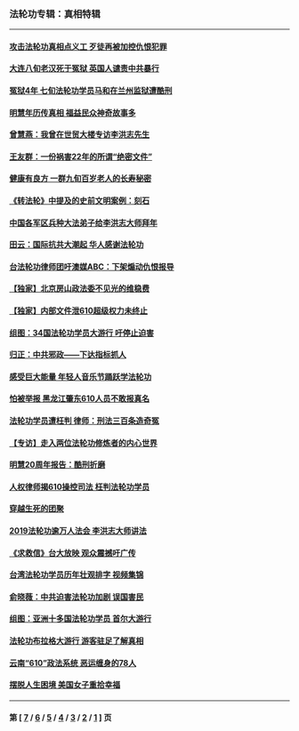 ### 法轮功专辑：真相特辑
---
#### [攻击法轮功真相点义工 歹徒再被加控仇恨犯罪](../../pages/nf4389/n13601019.md?07120430) 
#### [大连八旬老汉死于冤狱 英国人谴责中共暴行](../../pages/nf4389/n13480118.md?07120430) 
#### [冤狱4年 七旬法轮功学员马和在兰州监狱遭酷刑](../../pages/nf4389/n13304688.md?07120430) 
#### [明慧年历传真相 福益民众神奇故事多](../../pages/nf4389/n13294545.md?07120430) 
#### [曾慧燕：我曾在世贸大楼专访李洪志先生](../../pages/nf4389/n12898729.md?07120430) 
#### [王友群：一份祸害22年的所谓“绝密文件”](../../pages/nf4389/n12871750.md?07120430) 
#### [健康有良方 一群九旬百岁老人的长寿秘密](../../pages/nf4389/n12847475.md?07120430) 
#### [《转法轮》中提及的史前文明案例：刻石](../../pages/nf4389/n12758577.md?07120430) 
#### [中国各军区兵种大法弟子给李洪志大师拜年](../../pages/nf4389/n12750047.md?07120430) 
#### [田云：国际抗共大潮起 华人感谢法轮功](../../pages/nf4389/n12357708.md?07120430) 
#### [台法轮功律师团吁澳媒ABC：下架煽动仇恨报导](../../pages/nf4389/n12279917.md?07120430) 
#### [【独家】北京房山政法委不见光的维稳费](../../pages/nf4389/n12031979.md?07120430) 
#### [【独家】内部文件泄610超级权力未终止](../../pages/nf4389/n12023895.md?07120430) 
#### [组图：34国法轮功学员大游行 吁停止迫害](../../pages/nf4389/n11492658.md?07120430) 
#### [归正：中共邪政——下达指标抓人](../../pages/nf4389/n11474770.md?07120430) 
#### [感受巨大能量 年轻人音乐节踊跃学法轮功](../../pages/nf4389/n11441981.md?07120430) 
#### [怕被举报 黑龙江肇东610人员不敢报真名](../../pages/nf4389/n11436499.md?07120430) 
#### [法轮功学员遭枉判 律师：刑法三百条造奇冤](../../pages/nf4389/n11433943.md?07120430) 
#### [【专访】走入两位法轮功修炼者的内心世界](../../pages/nf4389/n11415623.md?07120430) 
#### [明慧20周年报告：酷刑折磨](../../pages/nf4389/n11387954.md?07120430) 
#### [人权律师揭610操控司法 枉判法轮功学员](../../pages/nf4389/n11313370.md?07120430) 
#### [穿越生死的团聚](../../pages/nf4389/n11258922.md?07120430) 
#### [2019法轮功逾万人法会 李洪志大师讲法](../../pages/nf4389/n11265303.md?07120430) 
#### [《求救信》台大放映 观众震撼吁广传](../../pages/nf4389/n10922251.md?07120430) 
#### [台湾法轮功学员历年壮观排字 视频集锦](../../pages/nf4389/n10878789.md?07120430) 
#### [俞晓薇：中共迫害法轮功加剧 误国害民](../../pages/nf4389/n10859260.md?07120430) 
#### [组图：亚洲十多国法轮功学员 首尔大游行](../../pages/nf4389/n10781149.md?07120430) 
#### [法轮功布拉格大游行 游客驻足了解真相](../../pages/nf4389/n10749360.md?07120430) 
#### [云南“610”政法系统 恶运缠身的78人](../../pages/nf4389/n10747534.md?07120430) 
#### [摆脱人生困境 美国女子重拾幸福](../../pages/nf4389/n10688678.md?07120430) 

---
#### 第 [ [7](./7.md?07120430) / [6](./6.md?07120430) / [5](./5.md?07120430) / [4](./4.md?07120430) / [3](./3.md?07120430) / [2](./2.md?07120430) / [1](./1.md?07120430) ] 页
